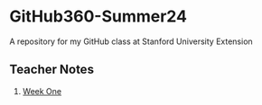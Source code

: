 # GitHub360-Summer24
A repository for my GitHub class at Stanford University Extension

## Teacher Notes
1. [Week One](week01-gitbasics.md)
